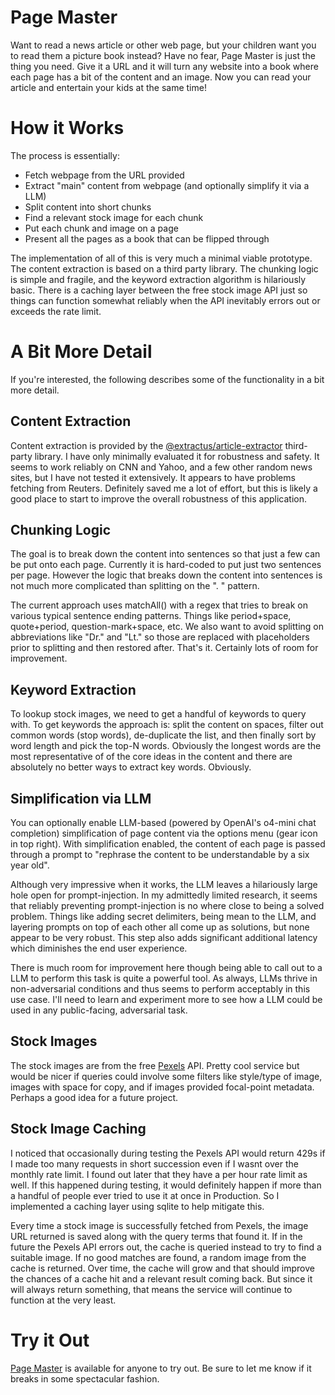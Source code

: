 # Page Master 

Want to read a news article or other web page, but your children want you to read them a picture book instead? Have no fear, Page Master is just the thing you need. Give it a URL and it will turn any website into a book where each page has a bit of the content and an image. Now you can read your article and entertain your kids at the same time! 

# How it Works

The process is essentially:

- Fetch webpage from the URL provided
- Extract "main" content from webpage (and optionally simplify it via a LLM)
- Split content into short chunks
- Find a relevant stock image for each chunk
- Put each chunk and image on a page
- Present all the pages as a book that can be flipped through

The implementation of all of this is very much a minimal viable prototype. The content extraction is based on a third party library. The chunking logic is simple and fragile, and the keyword extraction algorithm is hilariously basic. There is a caching layer between the free stock image API just so things can function somewhat reliably when the API inevitably errors out or exceeds the rate limit. 

# A Bit More Detail

If you're interested, the following describes some of the functionality in a bit more detail. 

## Content Extraction

Content extraction is provided by the [@extractus/article-extractor](https://github.com/extractus/article-extractor) third-party library. I have only minimally evaluated it for robustness and safety. It seems to work reliably on CNN and Yahoo, and a few other random news sites, but I have not tested it extensively. It appears to have problems fetching from Reuters. Definitely saved me a lot of effort, but this is likely a good place to start to improve the overall robustness of this application. 

## Chunking Logic 

The goal is to break down the content into sentences so that just a few can be put onto each page. Currently it is hard-coded to put just two sentences per page. However the logic that breaks down the content into sentences is not much more complicated than splitting on the ". " pattern. 

The current approach uses matchAll() with a regex that tries to break on various typical sentence ending patterns. Things like period+space, quote+period, question-mark+space, etc. We also want to avoid splitting on abbreviations like "Dr." and "Lt." so those are replaced with placeholders prior to splitting and then restored after. That's it. Certainly lots of room for improvement. 

## Keyword Extraction

To lookup stock images, we need to get a handful of keywords to query with. To get keywords the approach is: split the content on spaces, filter out common words (stop words), de-duplicate the list, and then finally sort by word length and pick the top-N words. Obviously the longest words are the most representative of of the core ideas in the content and there are absolutely no better ways to extract key words. Obviously. 

## Simplification via LLM

You can optionally enable LLM-based (powered by OpenAI's o4-mini chat completion) simplification of page content via the options menu (gear icon in top right). With simplification enabled, the content of each page is passed through a prompt to "rephrase the content to be understandable by a six year old".

Although very impressive when it works, the LLM leaves a hilariously large hole open for prompt-injection. In my admittedly limited research, it seems that reliably preventing prompt-injection is no where close to being a solved problem. Things like adding secret delimiters, being mean to the LLM, and layering prompts on top of each other all come up as solutions, but none appear to be very robust. This step also adds significant additional latency which diminishes the end user experience.

There is much room for improvement here though being able to call out to a LLM to perform this task is quite a powerful tool. As always, LLMs thrive in non-adversarial conditions and thus seems to perform acceptably in this use case. I'll need to learn and experiment more to see how a LLM could be used in any public-facing, adversarial task. 

## Stock Images 

The stock images are from the free [Pexels](https://www.pexels.com/) API. Pretty cool service but would be nicer if queries could involve some filters like style/type of image, images with space for copy, and if images provided focal-point metadata. Perhaps a good idea for a future project.

## Stock Image Caching 

I noticed that occasionally during testing the Pexels API would return 429s if I made too many requests in short succession even if I wasnt over the monthly rate limit. I found out later that they have a per hour rate limit as well. If this happened during testing, it would definitely happen if more than a handful of people ever tried to use it at once in Production. So I implemented a caching layer using sqlite to help mitigate this.

Every time a stock image is successfully fetched from Pexels, the image URL returned is saved along with the query terms that found it. If in the future the Pexels API errors out, the cache is queried instead to try to find a suitable image. If no good matches are found, a random image from the cache is returned. 
Over time, the cache will grow and that should improve the chances of a cache hit and a relevant result coming back. But since it will always return something, that means the service will continue to function at the very least.

# Try it Out 

[Page Master](https://page-master.fly.dev) is available for anyone to try out. Be sure to let me know if it breaks in some spectacular fashion.  
